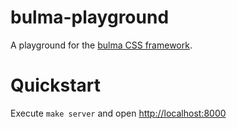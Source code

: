# bulma-playground

A playground for the [bulma CSS framework](https://bulma.io/).

# Quickstart

Execute `make server` and open <http://localhost:8000>
